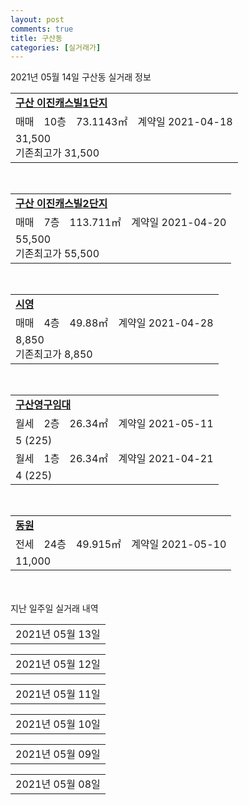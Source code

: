 ```yaml
---
layout: post
comments: true
title: 구산동
categories: [실거래가]
---
```


2021년 05월 14일 구산동 실거래 정보

<table>
  <tr>
    <td colspan="4" style="font-weight: bold;"><a href="https://search.naver.com/search.naver?query=구산 이진캐스빌1단지">구산 이진캐스빌1단지</a></td>
  </tr>
    
  <tr>
    <td>매매</td>
    <td>10층</td>
    <td>73.1143㎡</td>
    <td>계약일 2021-04-18</td>
  </tr>
  <tr>
    <td colspan="4">31,500<br>기존최고가 31,500</td>
  </tr>
    
</table>
<br>
<table>
  <tr>
    <td colspan="4" style="font-weight: bold;"><a href="https://search.naver.com/search.naver?query=구산 이진캐스빌2단지">구산 이진캐스빌2단지</a></td>
  </tr>
    
  <tr>
    <td>매매</td>
    <td>7층</td>
    <td>113.711㎡</td>
    <td>계약일 2021-04-20</td>
  </tr>
  <tr>
    <td colspan="4">55,500<br>기존최고가 55,500</td>
  </tr>
    
</table>
<br>
<table>
  <tr>
    <td colspan="4" style="font-weight: bold;"><a href="https://search.naver.com/search.naver?query=시영">시영</a></td>
  </tr>
    
  <tr>
    <td>매매</td>
    <td>4층</td>
    <td>49.88㎡</td>
    <td>계약일 2021-04-28</td>
  </tr>
  <tr>
    <td colspan="4">8,850<br>기존최고가 8,850</td>
  </tr>
    
</table>
<br>
<table>
  <tr>
    <td colspan="4" style="font-weight: bold;"><a href="https://search.naver.com/search.naver?query=구산영구임대">구산영구임대</a></td>
  </tr>
    
  <tr>
    <td>월세</td>
    <td>2층</td>
    <td>26.34㎡</td>
    <td>계약일 2021-05-11</td>
  </tr>
  <tr>
    <td colspan="4">5 (225)</td>
  </tr>
    
  <tr>
    <td>월세</td>
    <td>1층</td>
    <td>26.34㎡</td>
    <td>계약일 2021-04-21</td>
  </tr>
  <tr>
    <td colspan="4">4 (225)</td>
  </tr>
    
</table>
<br>
<table>
  <tr>
    <td colspan="4" style="font-weight: bold;"><a href="https://search.naver.com/search.naver?query=동원">동원</a></td>
  </tr>
    
  <tr>
    <td>전세</td>
    <td>24층</td>
    <td>49.915㎡</td>
    <td>계약일 2021-05-10</td>
  </tr>
  <tr>
    <td colspan="4">11,000</td>
  </tr>
    
</table>
    
<div style="margin-top: 50px; margin-bottom: 13px">지난 일주일 실거래 내역</div>

  <table style="width: 100%; margin-bottom: 1px">
      <tr class="header">
        <td>2021년 05월 13일</td>
      </tr>
      <tr class="child" style="display: none">
        <td>
            
        <table>
          <tr>
            <td colspan="4" style="font-weight: bold;"><a href="https://search.naver.com/search.naver?query=구산3주공">구산3주공</a></td>
          </tr>

          <tr>
            <td>매매</td>
            <td>10층</td>
            <td>84.9㎡</td>
            <td>계약일 2021-05-03</td>
          </tr>
          <tr>
            <td colspan="4">19,600<br>기존최고가 19,600</td>
          </tr>
    
        </table>
        <table style="margin-top: 5px">
          <tr>
            <td colspan="4" style="font-weight: bold;"><a href="https://search.naver.com/search.naver?query=구산5주공">구산5주공</a></td>
          </tr>
    
          <tr>
            <td>매매</td>
            <td>15층</td>
            <td>49.13㎡</td>
            <td>계약일 2021-05-01</td>
          </tr>
          <tr>
            <td colspan="4">9,400<br>기존최고가 9,400</td>
          </tr>
    
          <tr>
            <td>매매</td>
            <td>12층</td>
            <td>59.99㎡</td>
            <td>계약일 2021-05-02</td>
          </tr>
          <tr>
            <td colspan="4">11,800<br>기존최고가 12,650</td>
          </tr>
    
        </table>
        <table style="margin-top: 5px">
          <tr>
            <td colspan="4" style="font-weight: bold;"><a href="https://search.naver.com/search.naver?query=한일유앤아이">한일유앤아이</a></td>
          </tr>
    
          <tr>
            <td>매매</td>
            <td>12층</td>
            <td>59.779㎡</td>
            <td>계약일 2021-05-12</td>
          </tr>
          <tr>
            <td colspan="4">18,500<br>기존최고가 18,500</td>
          </tr>
    
          <tr>
            <td>매매</td>
            <td>15층</td>
            <td>59.779㎡</td>
            <td>계약일 2021-04-19</td>
          </tr>
          <tr>
            <td colspan="4">17,700<br>기존최고가 17,700</td>
          </tr>
    
        </table>
        <table style="margin-top: 5px">
          <tr>
            <td colspan="4" style="font-weight: bold;"><a href="https://search.naver.com/search.naver?query=구산 이진캐스빌2단지">구산 이진캐스빌2단지</a></td>
          </tr>
    
          <tr>
            <td>월세</td>
            <td>3층</td>
            <td>73.1143㎡</td>
            <td>계약일 2021-04-23</td>
          </tr>
          <tr>
            <td colspan="4">90 (1,000)</td>
          </tr>
    
        </table>
        <table style="margin-top: 5px">
          <tr>
            <td colspan="4" style="font-weight: bold;"><a href="https://search.naver.com/search.naver?query=구산4주공">구산4주공</a></td>
          </tr>
    
          <tr>
            <td>전세</td>
            <td>8층</td>
            <td>49.62㎡</td>
            <td>계약일 2021-03-27</td>
          </tr>
          <tr>
            <td colspan="4">8,000</td>
          </tr>
    
        </table>
        <table style="margin-top: 5px">
          <tr>
            <td colspan="4" style="font-weight: bold;"><a href="https://search.naver.com/search.naver?query=일동미라주">일동미라주</a></td>
          </tr>
    
          <tr>
            <td>월세</td>
            <td>5층</td>
            <td>59.8434㎡</td>
            <td>계약일 2021-04-18</td>
          </tr>
          <tr>
            <td colspan="4">60 (2,000)</td>
          </tr>
    
          <tr>
            <td>전세</td>
            <td>8층</td>
            <td>59.8434㎡</td>
            <td>계약일 2021-04-18</td>
          </tr>
          <tr>
            <td colspan="4">13,650</td>
          </tr>
    
        </table>
    
        </td>
      </tr>
  </table>
    
  <table style="width: 100%; margin-bottom: 1px">
      <tr class="header">
        <td>2021년 05월 12일</td>
      </tr>
      <tr class="child" style="display: none">
        <td>
            
        <table>
          <tr>
            <td colspan="4" style="font-weight: bold;"><a href="https://search.naver.com/search.naver?query=구산3주공">구산3주공</a></td>
          </tr>

          <tr>
            <td>매매</td>
            <td>14층</td>
            <td>59.99㎡</td>
            <td>계약일 2021-04-16</td>
          </tr>
          <tr>
            <td colspan="4">15,600<br>기존최고가 15,600</td>
          </tr>
    
        </table>
        <table style="margin-top: 5px">
          <tr>
            <td colspan="4" style="font-weight: bold;"><a href="https://search.naver.com/search.naver?query=일동미라주">일동미라주</a></td>
          </tr>
    
          <tr>
            <td>매매</td>
            <td>10층</td>
            <td>82.1001㎡</td>
            <td>계약일 2021-04-26</td>
          </tr>
          <tr>
            <td colspan="4">27,500<br>기존최고가 27,500</td>
          </tr>
    
        </table>
        <table style="margin-top: 5px">
          <tr>
            <td colspan="4" style="font-weight: bold;"><a href="https://search.naver.com/search.naver?query=구산 이진캐스빌2단지">구산 이진캐스빌2단지</a></td>
          </tr>
    
          <tr>
            <td>전세</td>
            <td>11층</td>
            <td>84.9958㎡</td>
            <td>계약일 2021-04-02</td>
          </tr>
          <tr>
            <td colspan="4">29,500</td>
          </tr>
    
        </table>
        <table style="margin-top: 5px">
          <tr>
            <td colspan="4" style="font-weight: bold;"><a href="https://search.naver.com/search.naver?query=한라비발디">한라비발디</a></td>
          </tr>
    
          <tr>
            <td>전세</td>
            <td>4층</td>
            <td>127.1628㎡</td>
            <td>계약일 2021-03-24</td>
          </tr>
          <tr>
            <td colspan="4">34,500</td>
          </tr>
    
        </table>
    
        </td>
      </tr>
  </table>
    
  <table style="width: 100%; margin-bottom: 1px">
      <tr class="header">
        <td>2021년 05월 11일</td>
      </tr>
      <tr class="child" style="display: none">
        <td>
            
        <table>
          <tr>
            <td colspan="4" style="font-weight: bold;"><a href="https://search.naver.com/search.naver?query=광남백조">광남백조</a></td>
          </tr>

          <tr>
            <td>매매</td>
            <td>10층</td>
            <td>60.08㎡</td>
            <td>계약일 2021-05-02</td>
          </tr>
          <tr>
            <td colspan="4">13,800<br>기존최고가 13,800</td>
          </tr>
    
          <tr>
            <td>매매</td>
            <td>12층</td>
            <td>60.08㎡</td>
            <td>계약일 2021-05-04</td>
          </tr>
          <tr>
            <td colspan="4">13,750<br>기존최고가 13,750</td>
          </tr>
    
        </table>
        <table style="margin-top: 5px">
          <tr>
            <td colspan="4" style="font-weight: bold;"><a href="https://search.naver.com/search.naver?query=시영">시영</a></td>
          </tr>
    
          <tr>
            <td>매매</td>
            <td>4층</td>
            <td>49.88㎡</td>
            <td>계약일 2021-04-17</td>
          </tr>
          <tr>
            <td colspan="4">8,500<br>기존최고가 8,850</td>
          </tr>
    
        </table>
        <table style="margin-top: 5px">
          <tr>
            <td colspan="4" style="font-weight: bold;"><a href="https://search.naver.com/search.naver?query=거송월드타운">거송월드타운</a></td>
          </tr>
    
          <tr>
            <td>월세</td>
            <td>5층</td>
            <td>80.26㎡</td>
            <td>계약일 2021-05-01</td>
          </tr>
          <tr>
            <td colspan="4">20 (1,000)<br>기존최고가 10,600 (1,000)</td>
          </tr>
    
        </table>
        <table style="margin-top: 5px">
          <tr>
            <td colspan="4" style="font-weight: bold;"><a href="https://search.naver.com/search.naver?query=구산4주공">구산4주공</a></td>
          </tr>
    
          <tr>
            <td>전세</td>
            <td>7층</td>
            <td>49.62㎡</td>
            <td>계약일 2021-05-10</td>
          </tr>
          <tr>
            <td colspan="4">8,500</td>
          </tr>
    
        </table>
        <table style="margin-top: 5px">
          <tr>
            <td colspan="4" style="font-weight: bold;"><a href="https://search.naver.com/search.naver?query=한라비발디">한라비발디</a></td>
          </tr>
    
          <tr>
            <td>전세</td>
            <td>3층</td>
            <td>84.982㎡</td>
            <td>계약일 2021-03-13</td>
          </tr>
          <tr>
            <td colspan="4">25,000</td>
          </tr>
    
          <tr>
            <td>전세</td>
            <td>5층</td>
            <td>84.982㎡</td>
            <td>계약일 2021-05-08</td>
          </tr>
          <tr>
            <td colspan="4">17,850</td>
          </tr>
    
        </table>
    
        </td>
      </tr>
  </table>
    
  <table style="width: 100%; margin-bottom: 1px">
      <tr class="header">
        <td>2021년 05월 10일</td>
      </tr>
      <tr class="child" style="display: none">
        <td>
            
        <table>
          <tr>
            <td colspan="4" style="font-weight: bold;"><a href="https://search.naver.com/search.naver?query=실거래정보없음">실거래정보없음</a></td>
          </tr>

        </table>
    
        </td>
      </tr>
  </table>
    
  <table style="width: 100%; margin-bottom: 1px">
      <tr class="header">
        <td>2021년 05월 09일</td>
      </tr>
      <tr class="child" style="display: none">
        <td>
            
        <table>
          <tr>
            <td colspan="4" style="font-weight: bold;"><a href="https://search.naver.com/search.naver?query=구산 이진캐스빌2단지">구산 이진캐스빌2단지</a></td>
          </tr>

          <tr>
            <td>매매</td>
            <td>5층</td>
            <td>84.9958㎡</td>
            <td>계약일 2021-04-12</td>
          </tr>
          <tr>
            <td colspan="4">36,500<br>기존최고가 36,500</td>
          </tr>
    
        </table>
    
        </td>
      </tr>
  </table>
    
  <table style="width: 100%; margin-bottom: 1px">
      <tr class="header">
        <td>2021년 05월 08일</td>
      </tr>
      <tr class="child" style="display: none">
        <td>
            
        <table>
          <tr>
            <td colspan="4" style="font-weight: bold;"><a href="https://search.naver.com/search.naver?query=구산3주공">구산3주공</a></td>
          </tr>

          <tr>
            <td>매매</td>
            <td>8층</td>
            <td>84.9㎡</td>
            <td>계약일 2021-05-06</td>
          </tr>
          <tr>
            <td colspan="4">19,800<br>기존최고가 19,800</td>
          </tr>
    
        </table>
        <table style="margin-top: 5px">
          <tr>
            <td colspan="4" style="font-weight: bold;"><a href="https://search.naver.com/search.naver?query=삼계구산아이파크2단지">삼계구산아이파크2단지</a></td>
          </tr>
    
          <tr>
            <td>매매</td>
            <td>14층</td>
            <td>84.9568㎡</td>
            <td>계약일 2021-04-15</td>
          </tr>
          <tr>
            <td colspan="4">28,500<br>기존최고가 28,500</td>
          </tr>
    
        </table>
        <table style="margin-top: 5px">
          <tr>
            <td colspan="4" style="font-weight: bold;"><a href="https://search.naver.com/search.naver?query=한일유앤아이">한일유앤아이</a></td>
          </tr>
    
          <tr>
            <td>전세</td>
            <td>12층</td>
            <td>59.779㎡</td>
            <td>계약일 2021-04-22</td>
          </tr>
          <tr>
            <td colspan="4">15,000<br>기존최고가 None</td>
          </tr>
    
        </table>
    
        </td>
      </tr>
  </table>
    

